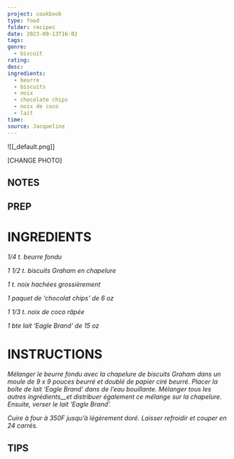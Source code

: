 ```yaml
---
project: cookbook
type: food
folder: recipes
date: 2023-09-13T16:02
tags: 
genre:
  - biscuit
rating: 
desc: 
ingredients:
  - beurre
  - biscuits
  - noix
  - chocolate chips
  - noix de coco
  - lait
time: 
source: Jacqueline
---
```


![[_default.png]]

[CHANGE PHOTO]


## NOTES




## PREP


# INGREDIENTS

_1/4 t. beurre fondu_

_1 1/2 t. biscuits Graham en chapelure_

_1 t. noix hachées grossièrement_

_1 paquet de ‘chocolat chips’ de 6 oz_

_1 1/3 t. noix de coco râpée_

_1 bte lait ‘Eagle Brand’ de 15 oz_



# INSTRUCTIONS

_Mélanger le beurre fondu avec la chapelure_
_de biscuits Graham dans un moule de 9_
_x 9 pouces beurré et doublé de papier ciré_
_beurré. Placer la boîte de lait ‘Eagle Brand’_
_dans de l’eau bouillante. Mélanger tous les_
_autres ingrédients__et distribuer également ce_
_mélange sur la chapelure. Ensuite, verser le_
_lait ‘Eagle Brand’._

_Cuire à four à 350F jusqu’à légèrement doré._
_Laisser refroidir et couper en 24 carrés._



## TIPS



